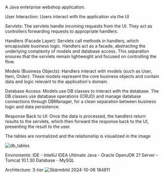 A Java enterprise webshop application.

User Interaction:
Users interact with the application via the UI

Servlets:
The servlets handle incoming requests from the UI. They act as controllers forwarding requests to appropriate handlers.

Handlers (Facade Layer):
Servlets call methods in handlers, which encapsulate business logic. Handlers act as a facade, abstracting the underlying complexity of models and database access. This separation ensures that the servlets remain lightweight and focused on controlling the flow.

Models (Business Objects):
Handlers interact with models (such as User, Item, Order). These models represent the core business objects and contain data and logic relevant to the application's domain.

Database Access:
Models use DB classes to interact with the database. The DB classes use database operations (CRUD) and manage database connections through DBManager, for a clean separation between business logic and data persistence.

Response Back to UI:
Once the data is processed, the handlers return results to the servlets, which then forward the response back to the UI, presenting the result to the user.

The tables are normalized and the relationship is visualized in the image

![db_tables](https://github.com/user-attachments/assets/b941f3d2-9c94-4de4-be0f-d48cf536d2c1)


Enviroments:
IDE - IntelliJ IDEA Ultimate
Java - Oracle OpenJDK 21
Server - Tomcat 10.1.30
Database - MySQL    



Architecture: 3-tier
![Skärmbild 2024-10-06 184811](https://github.com/user-attachments/assets/ce112a60-9112-49bd-b81e-fea9e08f875f)


